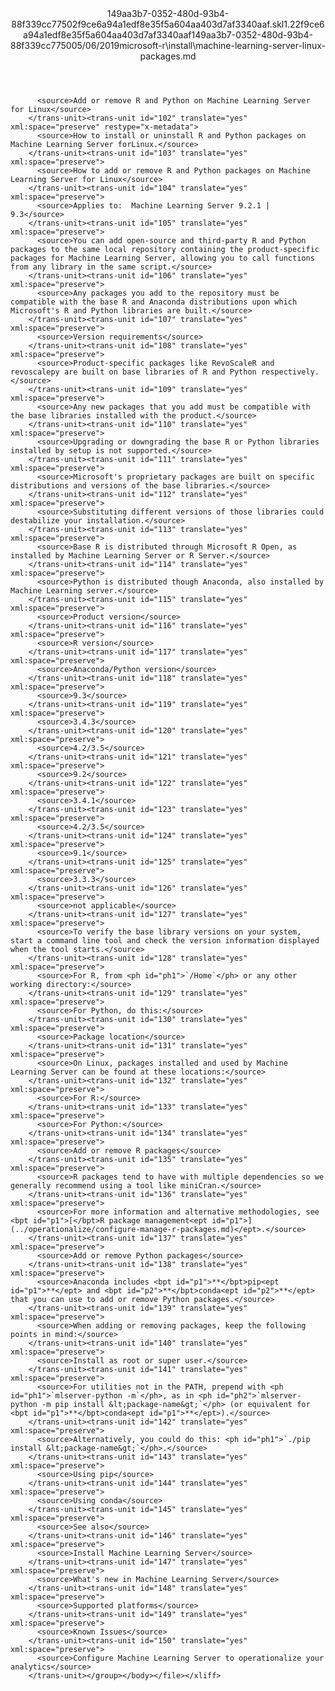 <?xml version="1.0"?><xliff version="1.2" xmlns="urn:oasis:names:tc:xliff:document:1.2" xmlns:xsi="http://www.w3.org/2001/XMLSchema-instance" xsi:schemaLocation="urn:oasis:names:tc:xliff:document:1.2 xliff-core-1.2-transitional.xsd"><file datatype="xml" original="machine-learning-server-linux-packages.md" source-language="en-US" target-language="en-US"><header><tool tool-id="mdxliff" tool-name="mdxliff" tool-version="1.0-1931010" tool-company="Microsoft" /><xliffext:skl_file_name xmlns:xliffext="urn:microsoft:content:schema:xliffextensions">149aa3b7-0352-480d-93b4-88f339cc77502f9ce6a94a1edf8e35f5a604aa403d7af3340aaf.skl</xliffext:skl_file_name><xliffext:version xmlns:xliffext="urn:microsoft:content:schema:xliffextensions">1.2</xliffext:version><xliffext:ms.openlocfilehash xmlns:xliffext="urn:microsoft:content:schema:xliffextensions">2f9ce6a94a1edf8e35f5a604aa403d7af3340aaf</xliffext:ms.openlocfilehash><xliffext:ms.sourcegitcommit xmlns:xliffext="urn:microsoft:content:schema:xliffextensions">149aa3b7-0352-480d-93b4-88f339cc7750</xliffext:ms.sourcegitcommit><xliffext:ms.lasthandoff xmlns:xliffext="urn:microsoft:content:schema:xliffextensions">05/06/2019</xliffext:ms.lasthandoff><xliffext:ms.openlocfilepath xmlns:xliffext="urn:microsoft:content:schema:xliffextensions">microsoft-r\install\machine-learning-server-linux-packages.md</xliffext:ms.openlocfilepath></header><body><group id="content" extype="content"><trans-unit id="101" translate="yes" xml:space="preserve" restype="x-metadata">
          <source>Add or remove R and Python on Machine Learning Server for Linux</source>
        </trans-unit><trans-unit id="102" translate="yes" xml:space="preserve" restype="x-metadata">
          <source>How to install or uninstall R and Python packages on Machine Learning Server forLinux.</source>
        </trans-unit><trans-unit id="103" translate="yes" xml:space="preserve">
          <source>How to add or remove R and Python packages on Machine Learning Server for Linux</source>
        </trans-unit><trans-unit id="104" translate="yes" xml:space="preserve">
          <source>Applies to:  Machine Learning Server 9.2.1 | 9.3</source>
        </trans-unit><trans-unit id="105" translate="yes" xml:space="preserve">
          <source>You can add open-source and third-party R and Python packages to the same local repository containing the product-specific packages for Machine Learning Server, allowing you to call functions from any library in the same script.</source>
        </trans-unit><trans-unit id="106" translate="yes" xml:space="preserve">
          <source>Any packages you add to the repository must be compatible with the base R and Anaconda distributions upon which Microsoft's R and Python libraries are built.</source>
        </trans-unit><trans-unit id="107" translate="yes" xml:space="preserve">
          <source>Version requirements</source>
        </trans-unit><trans-unit id="108" translate="yes" xml:space="preserve">
          <source>Product-specific packages like RevoScaleR and revoscalepy are built on base libraries of R and Python respectively.</source>
        </trans-unit><trans-unit id="109" translate="yes" xml:space="preserve">
          <source>Any new packages that you add must be compatible with the base libraries installed with the product.</source>
        </trans-unit><trans-unit id="110" translate="yes" xml:space="preserve">
          <source>Upgrading or downgrading the base R or Python libraries installed by setup is not supported.</source>
        </trans-unit><trans-unit id="111" translate="yes" xml:space="preserve">
          <source>Microsoft's proprietary packages are built on specific distributions and versions of the base libraries.</source>
        </trans-unit><trans-unit id="112" translate="yes" xml:space="preserve">
          <source>Substituting different versions of those libraries could destabilize your installation.</source>
        </trans-unit><trans-unit id="113" translate="yes" xml:space="preserve">
          <source>Base R is distributed through Microsoft R Open, as installed by Machine Learning Server or R Server.</source>
        </trans-unit><trans-unit id="114" translate="yes" xml:space="preserve">
          <source>Python is distributed though Anaconda, also installed by Machine Learning server.</source>
        </trans-unit><trans-unit id="115" translate="yes" xml:space="preserve">
          <source>Product version</source>
        </trans-unit><trans-unit id="116" translate="yes" xml:space="preserve">
          <source>R version</source>
        </trans-unit><trans-unit id="117" translate="yes" xml:space="preserve">
          <source>Anaconda/Python version</source>
        </trans-unit><trans-unit id="118" translate="yes" xml:space="preserve">
          <source>9.3</source>
        </trans-unit><trans-unit id="119" translate="yes" xml:space="preserve">
          <source>3.4.3</source>
        </trans-unit><trans-unit id="120" translate="yes" xml:space="preserve">
          <source>4.2/3.5</source>
        </trans-unit><trans-unit id="121" translate="yes" xml:space="preserve">
          <source>9.2</source>
        </trans-unit><trans-unit id="122" translate="yes" xml:space="preserve">
          <source>3.4.1</source>
        </trans-unit><trans-unit id="123" translate="yes" xml:space="preserve">
          <source>4.2/3.5</source>
        </trans-unit><trans-unit id="124" translate="yes" xml:space="preserve">
          <source>9.1</source>
        </trans-unit><trans-unit id="125" translate="yes" xml:space="preserve">
          <source>3.3.3</source>
        </trans-unit><trans-unit id="126" translate="yes" xml:space="preserve">
          <source>not applicable</source>
        </trans-unit><trans-unit id="127" translate="yes" xml:space="preserve">
          <source>To verify the base library versions on your system, start a command line tool and check the version information displayed when the tool starts.</source>
        </trans-unit><trans-unit id="128" translate="yes" xml:space="preserve">
          <source>For R, from <ph id="ph1">`/Home`</ph> or any other working directory:</source>
        </trans-unit><trans-unit id="129" translate="yes" xml:space="preserve">
          <source>For Python, do this:</source>
        </trans-unit><trans-unit id="130" translate="yes" xml:space="preserve">
          <source>Package location</source>
        </trans-unit><trans-unit id="131" translate="yes" xml:space="preserve">
          <source>On Linux, packages installed and used by Machine Learning Server can be found at these locations:</source>
        </trans-unit><trans-unit id="132" translate="yes" xml:space="preserve">
          <source>For R:</source>
        </trans-unit><trans-unit id="133" translate="yes" xml:space="preserve">
          <source>For Python:</source>
        </trans-unit><trans-unit id="134" translate="yes" xml:space="preserve">
          <source>Add or remove R packages</source>
        </trans-unit><trans-unit id="135" translate="yes" xml:space="preserve">
          <source>R packages tend to have with multiple dependencies so we generally recommend using a tool like miniCran.</source>
        </trans-unit><trans-unit id="136" translate="yes" xml:space="preserve">
          <source>For more information and alternative methodologies, see <bpt id="p1">[</bpt>R package management<ept id="p1">](../operationalize/configure-manage-r-packages.md)</ept>.</source>
        </trans-unit><trans-unit id="137" translate="yes" xml:space="preserve">
          <source>Add or remove Python packages</source>
        </trans-unit><trans-unit id="138" translate="yes" xml:space="preserve">
          <source>Anaconda includes <bpt id="p1">**</bpt>pip<ept id="p1">**</ept> and <bpt id="p2">**</bpt>conda<ept id="p2">**</ept> that you can use to add or remove Python packages.</source>
        </trans-unit><trans-unit id="139" translate="yes" xml:space="preserve">
          <source>When adding or removing packages, keep the following points in mind:</source>
        </trans-unit><trans-unit id="140" translate="yes" xml:space="preserve">
          <source>Install as root or super user.</source>
        </trans-unit><trans-unit id="141" translate="yes" xml:space="preserve">
          <source>For utilities not in the PATH, prepend with <ph id="ph1">`mlserver-python -m`</ph>, as in <ph id="ph2">`mlserver-python -m pip install &lt;package-name&gt;`</ph> (or equivalent for <bpt id="p1">**</bpt>conda<ept id="p1">**</ept>).</source>
        </trans-unit><trans-unit id="142" translate="yes" xml:space="preserve">
          <source>Alternatively, you could do this: <ph id="ph1">`./pip install &lt;package-name&gt;`</ph>.</source>
        </trans-unit><trans-unit id="143" translate="yes" xml:space="preserve">
          <source>Using pip</source>
        </trans-unit><trans-unit id="144" translate="yes" xml:space="preserve">
          <source>Using conda</source>
        </trans-unit><trans-unit id="145" translate="yes" xml:space="preserve">
          <source>See also</source>
        </trans-unit><trans-unit id="146" translate="yes" xml:space="preserve">
          <source>Install Machine Learning Server</source>
        </trans-unit><trans-unit id="147" translate="yes" xml:space="preserve">
          <source>What's new in Machine Learning Server</source>
        </trans-unit><trans-unit id="148" translate="yes" xml:space="preserve">
          <source>Supported platforms</source>
        </trans-unit><trans-unit id="149" translate="yes" xml:space="preserve">
          <source>Known Issues</source>
        </trans-unit><trans-unit id="150" translate="yes" xml:space="preserve">
          <source>Configure Machine Learning Server to operationalize your analytics</source>
        </trans-unit></group></body></file></xliff>